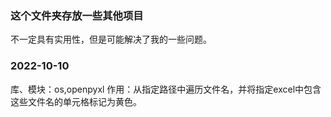 ### 这个文件夹存放一些其他项目
不一定具有实用性，但是可能解决了我的一些问题。
### 2022-10-10
库、模块：os,openpyxl
作用：从指定路径中遍历文件名，并将指定excel中包含这些文件名的单元格标记为黄色。
